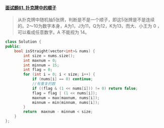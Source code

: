 #### [面试题61. 扑克牌中的顺子](https://leetcode-cn.com/problems/bu-ke-pai-zhong-de-shun-zi-lcof/)

> 从扑克牌中随机抽5张牌，判断是不是一个顺子，即这5张牌是不是连续的。2～10为数字本身，A为1，J为11，Q为12，K为13，而大、小王为 0 ，可以看成任意数字。A 不能视为 14。

```c++
class Solution {
public:
    bool isStraight(vector<int>& nums) {
        int size = nums.size();
        int maxnum = 0;
        int minnum = 15;
        int flag = 0;
        for (int i = 0; i < size; i++) {
            if (nums[i] == 0) continue;
            //有重复的数
            if ((flag & (1 << nums[i])) != 0) return false;
            flag = flag | (1 << nums[i]);
            maxnum = max(maxnum, nums[i]);
            minnum = min(minnum, nums[i]);
        }
        return  maxnum - minnum < size;
    }
};
```

